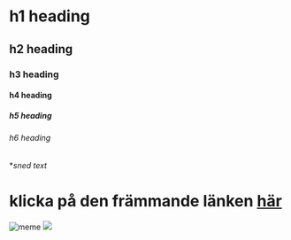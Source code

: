 # h1 heading
## h2 heading
### h3 heading
#### h4 heading
##### h5 heading
###### h6 heading

**sned text*
# klicka på den främmande länken [här](https://www.youtube.com/watch?v=dQw4w9WgXcQ)

![meme](https://i.imgflip.com/7h1w9i.jpg) ![](https://pbs.twimg.com/media/B6hb1r9CMAEyJ0N?format=jpg&name=small)
